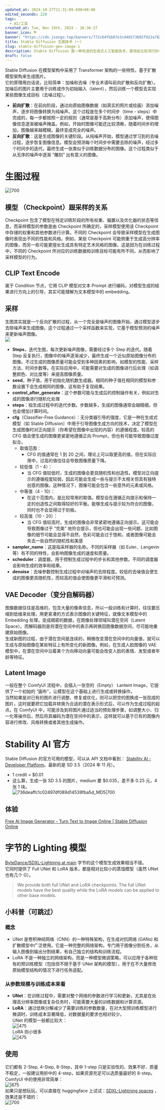 ```yaml
---
updated_at: 2024-10-27T11:31:09.698+08:00
edited_seconds: 220
tags:
  - AI/工具
created_at: Tue, Nov 19th, 2024 - 16:36:27
banner_icon: ⛈
banner: "https://cdn.jsongo.top/banners/772c64fbb07e3cd46573602f922a7829.jpg"
title: Stable Diffusion 生图技术（一）
slug: stable-diffusion-gen-image-1
description: Stable Diffusion 是一种先进的生成式人工智能技术，是目前比较流行的一种用于生成高质量的图像的技术之一。它在模型架构中采用了 Transformer 架构的一些特性，基于扩散模型架构来生成图片
draft: false
---
```

Stable Diffusion 在模型架构中采用了 Transformer 架构的一些特性，基于扩散模型架构来生成图片。  
它的原理用白话说，比较简单：加噪和去噪（专业术语叫前向扩散和反向扩散）。加噪后的图片主要用于训练或作为初始输入（latent），然后训练一个模型去实现某些图像生成目标（去噪过程）。
- **前向扩散**：在前向阶段，通过向原始图像数据（如真实的照片或绘画）添加噪声，逐步将图像转换为纯噪声。这个过程是在多个时间步（time - steps）中完成的，每一步都按照一定的规则（通常是基于高斯分布）添加噪声，使得图像信息逐渐被噪声掩盖。例如，开始时图像可能还比较清晰，随着时间步的增加，图像越来越模糊，最终变成完全的噪声。
- **反向扩散**：这是生成图像的关键阶段。从纯噪声开始，模型通过学习到的去噪过程，逐步恢复图像信息。模型会预测每个时间步中需要去除的噪声，经过多个时间步的迭代，最终生成一张类似于训练数据分布的图像。这个过程类似于从无序的噪声中逐渐 “雕刻” 出有意义的图像。
# 生图过程
![|700](https://cdn.jsongo.top/2024/11/d66a5473be54d712b3aa8e879f9a8c3a.webp)  
## 模型 （Checkpoint）跟采样的关系
Checkpoint 包含了模型在特定训练阶段的所有权重、偏置以及优化器的状态等信息，而采样模型的参数是由 Checkpoint 所确定的，采样模型使用该 Checkpoint 中存储的权重和其他参数进行计算。不同的 Checkpoint 会导致采样模型在生成图像时表现出不同的性能和风格。例如，某些 Checkpoint 可能侧重于生成高分辨率的图像，而另一些可能更擅长生成具有特定艺术风格的图像。这是因为在训练过程中，不同的 Checkpoint 所对应的训练数据和训练目标可能有所不同，从而影响了采样模型的行为。
## CLIP Text Encode
属于 Condition 节点，它用 CLIP 模型对文本 Prompt 进行编码，对模型生成的结果进行方向上的引导，其实可能理解为文本模型中的 embedding。
## 采样
生图其实就是一个反向扩散的过程，从一个完全是噪声的图像开始，通过模型逐步去除噪声来生成图像。这个过程通过一个采样函数来实现，它基于模型预测的噪声来更新噪声图像。  
	![](https://cdn.jsongo.top/2024/12/dd2433499e7a9229aa5bd816177c8988.webp)
- **Steps**，迭代生图，每次更新噪声图像，需要经过多个 Step 的迭代。随着 Step 反复执行，图像中的噪声逐渐减少，最终生成一个近似原始图像分布的图像。不过生成的图像质量可能会受到多种因素的影响，如模型的性能、采样方法、时间步数等。在实际应用中，可能需要对生成的图像进行后处理（如调整颜色、对比度等）来提高图像质量。
- **seed**，种子值，用于初始化随机数生成器。相同的种子值在相同的模型和参数设置下会生成相同的图像，这有助于复现结果。
- **control_after_generate**：这个参数可能与生成后的控制操作有关，例如对生成的图像进行随机化处理
- **steps**：指生成过程中的迭代步数。步数越多，生成的图像通常会越精细，但也会增加计算时间。
- **cfg**（Classifier-Free Guidance）：无分类器引导的强度，它是一种在生成式模型（如 Stable Diffusion）中用于引导图像生成方向的技术，决定了模型在生成图像时对正向提示（你希望在图像中出现的内容）的遵循程度。较高的 CFG 值会使生成的图像更紧密地遵循正向 Prompt，但也有可能导致图像过度拟合。
	- 取值范围：
	    - CFG 的值通常在 1 到 20 之间，理论上可以取更高的值，但在实际应用中，过高的值往往会导致图像质量下降。
	- 较低值（1 - 4）：
	    - 当 CFG 值较低时，生成的图像会更具随机性和创造性。模型对正向提示的遵循程度较弱，因此可能会生成一些与提示不太相关但具有独特创意的图像。这种情况下，图像可能会包含一些意外的元素或风格。
	- 中等值（4 - 10）：
	    - 在这个范围内，是比较常用的取值。模型会在遵循正向提示和保持一定的创造性之间取得较好的平衡。能够生成与提示较为符合的图像，同时也不会显得过于刻板。
	- 较高值（10 - 20）：
	    - 当 CFG 值较高时，生成的图像会非常紧密地遵循正向提示。这可能会导致图像过于 “完美” 地符合提示，但也可能会出现一些问题，比如图像的细节可能会显得不自然，色彩可能会过于饱和，或者图像可能会失去一些自然的随机性和美感
- **sampler_name**：这是指采样器的名称。不同的采样器（如 Euler、Langevin 等）有不同的特性，会影响图像生成的速度和质量。
- **scheduler**：调度器，用于控制生成过程中的步长和其他参数。不同的调度器会影响生成的效率和结果。
- **denoise**：去噪参数控制生成过程中对噪声的去除程度。较低的去噪值会使生成的图像更具随机性，而较高的值会使图像更平滑和可预测。

## VAE Decoder（变分自解码器）
图像数据往往是高维的，包含大量的像素信息，所以一般训练和计算时，往往要压缩到低维来处理，用更紧凑的方式表示图像的关键特征，就像文本模型中的 Embedding 处理，变成稠密的数据，在图像处理领域叫潜在空间（Latent Space）。而解码器则是将潜在空间中的表示再转换回图像数据空间，尽可能地重建原始图像。  
生成新图的过程，由于潜在空间是连续的，稍微改变潜在空间中的向量值，就可以生成与原始图像在某些特征上有所变化的新图像。例如，在生成人脸图像的 VAE 模型中，在潜在空间中沿着某个方向移动向量可能会改变人脸的表情、发型或者年龄等特征。
## Latent Image
一般在整个 ComfyUI 流程中，会插入一张空的（Empty） Lantent Image，它提供了一个初始的 “画布”，让模型在这个基础上进行生成或转换操作。  
当然如果是对已有的图片进行调整、修复或优化，则可以把空的图换成一张现成的图片，这时就要把它加载并转换为合适的潜在表示形式后，可以作为生成过程的起点。在 ComfyUI 中，可能涉及到将图片通过适当的预处理步骤，如调整大小、归一化等操作后，然后将其编码为潜在空间中的表示，这样就可以基于已有的图像内容进行修改、风格转换或者其他生成操作。

# Stability AI 官方
 Stable Diffusion 的官方可用的模型，可以从 API 文档中看到： [Stability AI - Developer Platform](https://platform.stability.ai/pricing)。最新的是 SD 3.5（2024 年 11 月）。
- 1 credit = $0.01
- 这么算，生成一张 SD 3.5 的图片，medium 要 $0.035，差不多 0.25 元，4 张 1 块。  
 ![736deaffc1c02497df089d14539fba5d_MD5|700](https://cdn.jsongo.top/2024/11/207f1abc8b1be591d3f76ec236344c3c.webp)
## 体验
[Free AI Image Generator - Turn Text to Image Online | Stable Diffusion Online](https://stabledifffusion.com/tools/ai-image-generator)

# 字节的 Lighting 模型
[ByteDance/SDXL-Lightning at main](https://huggingface.co/ByteDance/SDXL-Lightning) 字节的这个模型生成效果相当不错。  
它同时提供了 Full UNet 和 LoRA 版本，都是相对比较小的蒸馏模型（虽然 UNet 也有几个 G）。
> We provide both full UNet and LoRA checkpoints. The full UNet models have the best quality while the LoRA models can be applied to other base models.
## 小科普（可跳过）
### 概念
- UNet 是卷积神经网络（CNN）的一种特殊架构，在生成对抗网络 (GANs) 和扩散模型中广泛使用。它是一种完整的网络架构，专门用于图像分割任务，从输入图像到输出分割结果，有自己独立的结构和训练流程。
- LoRA 不是一种独立的网络架构，而是一种模型微调策略，可以应用于各种现有的预训练模型（包括但不限于基于 UNet 架构的模型），用于在不大量修改原始模型结构的情况下进行任务适配。
### 从参数规模与训练成本来看
- **UNet**：在训练过程中，需要对整个网络的参数进行学习和更新，尤其是在处理高分辨率图像或复杂任务时，可能需要大量的训练数据和计算资源。
- **LoRA**：通过低秩分解减少了需要训练的参数数量，在对大型预训练模型进行微调时，训练成本显著降低，对数据量的要求也相对较少。  
UNet 的模型一般都比较大：  
![|475](https://cdn.jsongo.top/2024/11/8f1f152a35835044e0ea8fc381a9333b.webp)  
LoRA 则小很多  
![|475](https://cdn.jsongo.top/2024/11/36b48790266f80b2cb03cfc22ded0f13.webp)

## 使用
它们都有 2-Step, 4-Step, 8-Step，其中 1-step 只是实验性的、效果不好、质量不稳定，一般建议用折中的 4-step，如果资源充足可以选质量最好的 8-step。  
ComfyUI 中的使用非常简单：  
![|675](https://cdn.jsongo.top/2024/11/fc799454d0483ec8b7fea253e7ce45e4.webp)  
如果只是想玩玩，可以直接在 huggingface 上试试：[SDXL-Lightning spaces](https://huggingface.co/spaces/ByteDance/SDXL-Lightning) ，效果还是不错的：  
![|700](https://cdn.jsongo.top/2024/11/22638b08323398c180c2d2ff0d1e59f8.webp)
